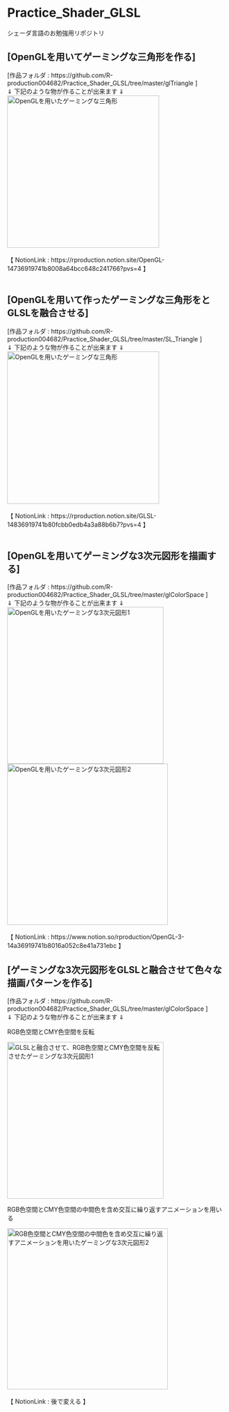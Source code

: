 # Practice_Shader_GLSL
シェーダ言語のお勉強用リポジトリ  

<!--OpenGLを用いてゲーミングな三角形を作る-->
<h2>[OpenGLを用いてゲーミングな三角形を作る] </h2>  
[作品フォルダ : https://github.com/R-production004682/Practice_Shader_GLSL/tree/master/glTriangle ]<br>
⇓ 下記のような物が作ることが出来ます ⇓<br>
<img
  src="https://github.com/user-attachments/assets/bd0c4d1d-7db1-4fef-a45e-e1892f6cbab8"
  alt="OpenGLを用いたゲーミングな三角形" 
  width="350" /><br>

 <br>
 【 NotionLink : https://rproduction.notion.site/OpenGL-14736919741b8008a64bcc648c241766?pvs=4 】<br>
<!--End of OpenGLを用いてゲーミングな三角形を作る-->

 <br>
<!--[OpenGLを用いて作ったゲーミングな三角形をとGLSLを融合させる] -->
  <h2>[OpenGLを用いて作ったゲーミングな三角形をとGLSLを融合させる] </h2>  
  [作品フォルダ : https://github.com/R-production004682/Practice_Shader_GLSL/tree/master/SL_Triangle ]<br>
  ⇓ 下記のような物が作ることが出来ます ⇓<br>
<img
  src="https://github.com/user-attachments/assets/dccfae6b-1a66-4019-a4d2-ef508ee96426"
  alt="OpenGLを用いたゲーミングな三角形" 
  width="350" /><br>

 <br>
  【 NotionLink : https://rproduction.notion.site/GLSL-14836919741b80fcbb0edb4a3a88b6b7?pvs=4 】<br>
 <!--end of [OpenGLを用いて作ったゲーミングな三角形をとGLSLを融合させる] -->
 <br>

 <!--OpenGLを用いてゲーミングな3次元図形を描画する-->
<h2>[OpenGLを用いてゲーミングな3次元図形を描画する] </h2>  
[作品フォルダ : https://github.com/R-production004682/Practice_Shader_GLSL/tree/master/glColorSpace ]<br>
⇓ 下記のような物が作ることが出来ます ⇓<br>
<img
  src="https://github.com/user-attachments/assets/de9f1f84-f45c-4e98-b81a-e97793835d9d"
  alt="OpenGLを用いたゲーミングな3次元図形1" 
  width="360" />
<img
  src="https://github.com/user-attachments/assets/b97357a1-a839-4d10-90c4-1c0f92ac75d5"
  alt="OpenGLを用いたゲーミングな3次元図形2" 
  width="370" />  
  <br>

 <br>
 【 NotionLink : https://www.notion.so/rproduction/OpenGL-3-14a36919741b8016a052c8e41a731ebc 】<br>
<!--End of OpenGLを用いてゲーミングな3次元図形を描画する-->

<!--ゲーミングな3次元図形をGLSLと融合させる-->
<h2>[ゲーミングな3次元図形をGLSLと融合させて色々な描画パターンを作る] </h2>  
[作品フォルダ : https://github.com/R-production004682/Practice_Shader_GLSL/tree/master/glColorSpace ]<br>
⇓ 下記のような物が作ることが出来ます ⇓<br>
<p>RGB色空間とCMY色空間を反転</p>
<img
  src="https://github.com/user-attachments/assets/de9f1f84-f45c-4e98-b81a-e97793835d9d"
  alt="GLSLと融合させて、RGB色空間とCMY色空間を反転させたゲーミングな3次元図形1" 
  width="360" /><br>

  <p>RGB色空間とCMY色空間の中間色を含め交互に繰り返すアニメーションを用いる</p>
<img
  src="https://github.com/user-attachments/assets/b97357a1-a839-4d10-90c4-1c0f92ac75d5"
  alt="RGB色空間とCMY色空間の中間色を含め交互に繰り返すアニメーションを用いたゲーミングな3次元図形2" 
  width="370" />  
  <br>

 <br>
 【 NotionLink : 後で変える 】<br>
<!--End of ゲーミングな3次元図形をGLSLと融合させる-->

